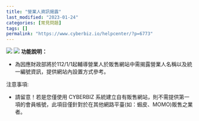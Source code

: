 ```yaml
---
title: "營業人資訊揭露"
last_modified: "2023-01-24"
categories: [常見問題]
tags: []
permalink: "https://www.cyberbiz.io/helpcenter/?p=6773"
---
```


![](https://www.cyberbiz.io/helpcenter/wp-content/uploads/一般版3.png)
![](https://www.cyberbiz.io/helpcenter/wp-content/uploads/PLUS版3.png)
**功能說明：**  

* 為因應財政部將於112/1/1起輔導營業人於販售網站中需揭露營業人名稱以及統一編號資訊，提供網站內設置方式參考。

注意事項:  

* 請留意！若是您僅使用 CYBERBIZ 系統建立自有販售網站，則不需提供第一項的會員帳號，此項目僅針對於在其他網路平臺(如：蝦皮、MOMO)販售之業者。




